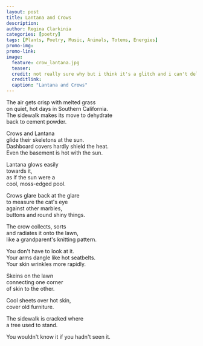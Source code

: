 ```yaml
---
layout: post
title: Lantana and Crows
description:
author: Regina Clarkinia
categories: [poetry]
tags: [Plants, Poetry, Music, Animals, Totems, Energies]
promo-img: 
promo-link:
image:
  feature: crow_lantana.jpg
  teaser:
  credit: not really sure why but i think it's a glitch and i can't delete this with the forwd slash or all hell breaks loose so i leave this here ya know/.
  creditlink:
  caption: "Lantana and Crows"
---
```

The air gets crisp with melted grass <br>
on quiet, hot days in Southern California. <br>
The sidewalk makes its move to dehydrate <br>
back to cement powder. <br>

Crows and Lantana <br>
glide their skeletons at the sun. <br>
Dashboard covers hardly shield the heat. <br>
Even the basement is hot with the sun. <br>

Lantana glows easily <br>
towards it, <br>
as if the sun were a <br>
cool, moss-edged pool. <br>

Crows glare back at the glare <br>
to measure the cat's eye <br>
against other marbles, <br>
buttons and round shiny things. <br>

The crow collects, sorts <br>
and radiates it onto the lawn, <br>
like a grandparent's knitting pattern. <br>

You don't have to look at it. <br>
Your arms dangle like hot seatbelts. <br>
Your skin wrinkles more rapidly. <br>

Skeins on the lawn <br>
connecting one corner <br>
of skin to the other. <br>

Cool sheets over hot skin, <br>
cover old furniture. <br>

The sidewalk is cracked where <br>
a tree used to stand. <br>

You wouldn't know it if you hadn't seen it. <br>
